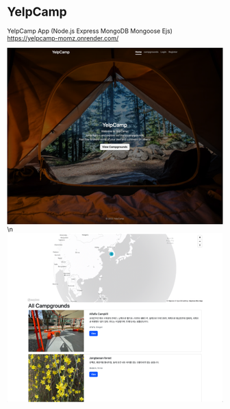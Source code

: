 # YelpCamp

YelpCamp App (Node.js Express MongoDB Mongoose Ejs) <br>
<https://yelpcamp-momz.onrender.com/>

![screen shot 01](./screenshot01.png) <br> \n
![screen shot 02](./screenshot02.png)
